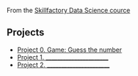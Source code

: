 From the [Skillfactory Data Science cource](https://skillfactory.ru/data-scientist)

## Projects
* [Project 0. Game: Guess the number](https://github.com/AlekseyTau/tau_ds_hw/tree/main/project_0)
* [Project 1. ______________________]()
* [Project 2. ______________________]()
